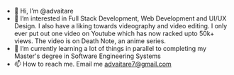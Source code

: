 - 👋 Hi, I’m @advaitare
- 👀 I’m interested in Full Stack Development, Web Development and UI/UX Design. I also have a liking towards videography and video editing. I only ever put out one video on Youtube which has now racked upto 50k+ views. The video is on Death Note, an anime series.
- 🌱 I’m currently learning a lot of things in parallel to completing my Master's degree in Software Engineering Systems
- 📫 How to reach me. Email me advaitare7@gmail.com

<!---
advaitare/advaitare is a ✨ special ✨ repository because its `README.md` (this file) appears on your GitHub profile.
You can click the Preview link to take a look at your changes.
--->
